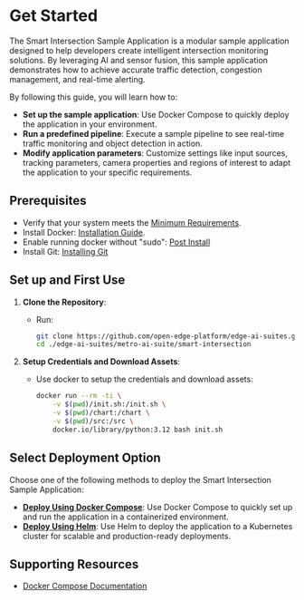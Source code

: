 # Get Started

<!--
**Sample Description**: Provide a brief overview of the application and its purpose.
-->
The Smart Intersection Sample Application is a modular sample application designed to help developers create intelligent intersection monitoring solutions. By leveraging AI and sensor fusion, this sample application demonstrates how to achieve accurate traffic detection, congestion management, and real-time alerting.

<!--
**What You Can Do**: Highlight the developer workflows supported by the guide.
-->
By following this guide, you will learn how to:
- **Set up the sample application**: Use Docker Compose to quickly deploy the application in your environment.
- **Run a predefined pipeline**: Execute a sample pipeline to see real-time traffic monitoring and object detection in action.
- **Modify application parameters**: Customize settings like input sources, tracking parameters, camera properties and regions of interest to adapt the application to your specific requirements.


## Prerequisites
- Verify that your system meets the [Minimum Requirements](./system-requirements.md).
- Install Docker: [Installation Guide](https://docs.docker.com/get-docker/).
- Enable running docker without "sudo": [Post Install](https://docs.docker.com/engine/install/linux-postinstall/)
- Install Git: [Installing Git](https://git-scm.com/book/en/v2/Getting-Started-Installing-Git)

<!--
**Setup and First Use**: Include installation instructions, basic operation, and initial validation.
-->
## Set up and First Use

<!--
**User Story 1**: Setting Up the Application  
- **As a developer**, I want to set up the application in my environment, so that I can start exploring its functionality.

**Acceptance Criteria**:
1. Step-by-step instructions for downloading and installing the application.
2. Verification steps to ensure successful setup.
3. Troubleshooting tips for common installation issues.
-->

1. **Clone the Repository**:
   - Run:
     ```bash
     git clone https://github.com/open-edge-platform/edge-ai-suites.git
     cd ./edge-ai-suites/metro-ai-suite/smart-intersection
     ```

2. **Setup Credentials and Download Assets**:
    - Use docker to setup the credentials and download assets:
      ```bash
      docker run --rm -ti \
          -v $(pwd)/init.sh:/init.sh \
          -v $(pwd)/chart:/chart \
          -v $(pwd)/src:/src \
          docker.io/library/python:3.12 bash init.sh
      ```

## Select Deployment Option

Choose one of the following methods to deploy the Smart Intersection Sample Application:

- **[Deploy Using Docker Compose](./how-to-deploy-docker.md)**: Use Docker Compose to quickly set up and run the application in a containerized environment.
- **[Deploy Using Helm](./how-to-deploy-helm.md)**: Use Helm to deploy the application to a Kubernetes cluster for scalable and production-ready deployments.

## Supporting Resources
- [Docker Compose Documentation](https://docs.docker.com/compose/)
